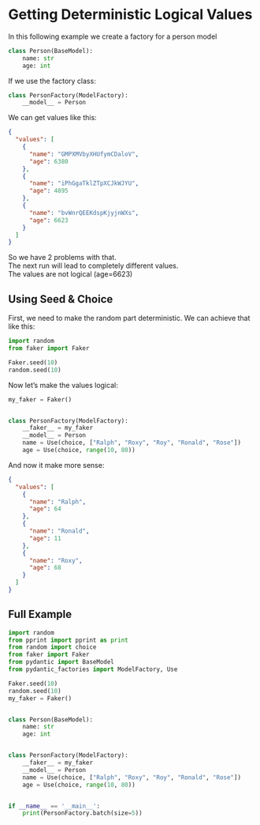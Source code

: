 # Getting Deterministic Logical Values

In this following example we create a factory for a person model

```py
class Person(BaseModel):
    name: str
    age: int
```

If we use the factory class:

```py
class PersonFactory(ModelFactory):
    __model__ = Person
```

We can get values like this:

```json
{
  "values": [
    {
      "name": "GMPXMVbyXHUfymCDaloV",
      "age": 6380
    },
    {
      "name": "iPhGgaTklZTpXCJkWJYU",
      "age": 4895
    },
    {
      "name": "bvWnrQEEKdspKjyjnWXs",
      "age": 6623
    }
  ]
}
```

So we have 2 problems with that.<br>
The next run will lead to completely different values.<br>
The values are not logical (age=6623)

## Using Seed & Choice

First, we need to make the random part deterministic. We can achieve that like this:

```py
import random
from faker import Faker

Faker.seed(10)
random.seed(10)
```

Now let’s make the values logical:

```py
my_faker = Faker()


class PersonFactory(ModelFactory):
    __faker__ = my_faker
    __model__ = Person
    name = Use(choice, ["Ralph", "Roxy", "Roy", "Ronald", "Rose"])
    age = Use(choice, range(10, 80))
```

And now it make more sense:<br>

```json
{
  "values": [
    {
      "name": "Ralph",
      "age": 64
    },
    {
      "name": "Ronald",
      "age": 11
    },
    {
      "name": "Roxy",
      "age": 68
    }
  ]
}
```

## Full Example

```py
import random
from pprint import pprint as print
from random import choice
from faker import Faker
from pydantic import BaseModel
from pydantic_factories import ModelFactory, Use

Faker.seed(10)
random.seed(10)
my_faker = Faker()


class Person(BaseModel):
    name: str
    age: int


class PersonFactory(ModelFactory):
    __faker__ = my_faker
    __model__ = Person
    name = Use(choice, ["Ralph", "Roxy", "Roy", "Ronald", "Rose"])
    age = Use(choice, range(10, 80))


if __name__ == '__main__':
    print(PersonFactory.batch(size=5))
```
